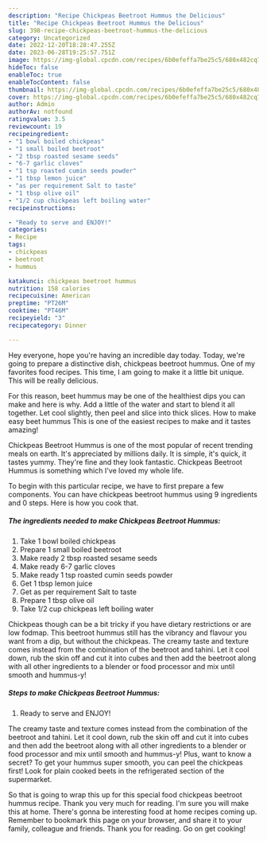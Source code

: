```yaml
---
description: "Recipe Chickpeas Beetroot Hummus the Delicious"
title: "Recipe Chickpeas Beetroot Hummus the Delicious"
slug: 398-recipe-chickpeas-beetroot-hummus-the-delicious
category: Uncategorized
date: 2022-12-20T18:28:47.255Z
date: 2023-06-28T19:25:57.751Z
image: https://img-global.cpcdn.com/recipes/6b0efeffa7be25c5/680x482cq70/chickpeas-beetroot-hummus-recipe-main-photo.jpg
hideToc: false
enableToc: true
enableTocContent: false
thumbnail: https://img-global.cpcdn.com/recipes/6b0efeffa7be25c5/680x482cq70/chickpeas-beetroot-hummus-recipe-main-photo.jpg
cover: https://img-global.cpcdn.com/recipes/6b0efeffa7be25c5/680x482cq70/chickpeas-beetroot-hummus-recipe-main-photo.jpg
author: Admin
authorAv: notfound
ratingvalue: 3.5
reviewcount: 19
recipeingredient:
- "1 bowl boiled chickpeas"
- "1 small boiled beetroot"
- "2 tbsp roasted sesame seeds"
- "6-7 garlic cloves"
- "1 tsp roasted cumin seeds powder"
- "1 tbsp lemon juice"
- "as per requirement Salt to taste"
- "1 tbsp olive oil"
- "1/2 cup chickpeas left boiling water"
recipeinstructions:

- "Ready to serve and ENJOY!"
categories:
- Recipe
tags:
- chickpeas
- beetroot
- hummus

katakunci: chickpeas beetroot hummus 
nutrition: 158 calories
recipecuisine: American
preptime: "PT26M"
cooktime: "PT46M"
recipeyield: "3"
recipecategory: Dinner

---
```



Hey everyone, hope you're having an incredible day today. Today, we're going to prepare a distinctive dish, chickpeas beetroot hummus. One of my favorites food recipes. This time, I am going to make it a little bit unique. This will be really delicious.

For this reason, beet hummus may be one of the healthiest dips you can make and here is why. Add a little of the water and start to blend it all together. Let cool slightly, then peel and slice into thick slices. How to make easy beet hummus This is one of the easiest recipes to make and it tastes amazing!

Chickpeas Beetroot Hummus is one of the most popular of recent trending meals on earth. It's appreciated by millions daily. It is simple, it's quick, it tastes yummy. They're fine and they look fantastic. Chickpeas Beetroot Hummus is something which I've loved my whole life.


To begin with this particular recipe, we have to first prepare a few components. You can have chickpeas beetroot hummus using 9 ingredients and 0 steps. Here is how you cook that.

<!--inarticleads1-->

##### The ingredients needed to make Chickpeas Beetroot Hummus:

1. Take 1 bowl boiled chickpeas
1. Prepare 1 small boiled beetroot
1. Make ready 2 tbsp roasted sesame seeds
1. Make ready 6-7 garlic cloves
1. Make ready 1 tsp roasted cumin seeds powder
1. Get 1 tbsp lemon juice
1. Get as per requirement Salt to taste
1. Prepare 1 tbsp olive oil
1. Take 1/2 cup chickpeas left boiling water


Chickpeas though can be a bit tricky if you have dietary restrictions or are low fodmap. This beetroot hummus still has the vibrancy and flavour you want from a dip, but without the chickpeas. The creamy taste and texture comes instead from the combination of the beetroot and tahini. Let it cool down, rub the skin off and cut it into cubes and then add the beetroot along with all other ingredients to a blender or food processor and mix until smooth and hummus-y! 

<!--inarticleads2-->

##### Steps to make Chickpeas Beetroot Hummus:


1. Ready to serve and ENJOY!

The creamy taste and texture comes instead from the combination of the beetroot and tahini. Let it cool down, rub the skin off and cut it into cubes and then add the beetroot along with all other ingredients to a blender or food processor and mix until smooth and hummus-y! Plus, want to know a secret? To get your hummus super smooth, you can peel the chickpeas first! Look for plain cooked beets in the refrigerated section of the supermarket. 

So that is going to wrap this up for this special food chickpeas beetroot hummus recipe. Thank you very much for reading. I'm sure you will make this at home. There's gonna be interesting food at home recipes coming up. Remember to bookmark this page on your browser, and share it to your family, colleague and friends. Thank you for reading. Go on get cooking!

